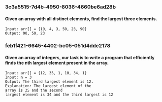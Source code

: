 
### 3c3a5515-7d4b-4950-8036-4660be6ad28b
#### Given an array with all distinct elements, find the largest three elements.
```
Input: arr[] = {10, 4, 3, 50, 23, 90}
Output: 90, 50, 23
```

### feb1f421-6645-4402-bc05-051d4dde2178
#### Given an array of integers, our task is to write a program that efficiently finds the nth largest element present in the array. 
```
Input: arr[] = {12, 35, 1, 10, 34, 1}
Input: n = 3
Output: The third largest element is 12.
Explanation: The largest element of the 
array is 35 and the second 
largest element is 34 and the third largest is 12
```

